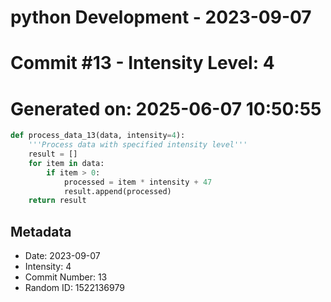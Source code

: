 ﻿# python Development - 2023-09-07
# Commit #13 - Intensity Level: 4
# Generated on: 2025-06-07 10:50:55
```python
def process_data_13(data, intensity=4):
    '''Process data with specified intensity level'''
    result = []
    for item in data:
        if item > 0:
            processed = item * intensity + 47
            result.append(processed)
    return result
```
## Metadata
- Date: 2023-09-07
- Intensity: 4
- Commit Number: 13
- Random ID: 1522136979
